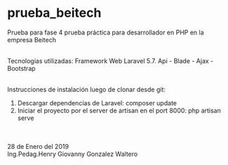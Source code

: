 # prueba_beitech
Prueba para fase 4 prueba práctica para desarrollador en PHP en la empresa Beitech<br><br>

Tecnologías utilizadas: Framework Web Laravel 5.7. Api - Blade - Ajax - Bootstrap<br><br>

Instrucciones de instalación luego de clonar desde git:<br>
1. Descargar dependencias de Laravel: composer update<br>
2. Iniciar el proyecto por el server de artisan en el port 8000: php artisan serve<br>

<br><br>
28 de Enero del 2019<br>
Ing.Pedag.Henry Giovanny Gonzalez Waltero
